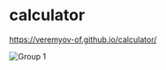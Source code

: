 # calculator
https://veremyov-of.github.io/calculator/

![Group 1](https://user-images.githubusercontent.com/82677661/120085080-e8255c00-c0dd-11eb-81bd-d627a4399151.png)

